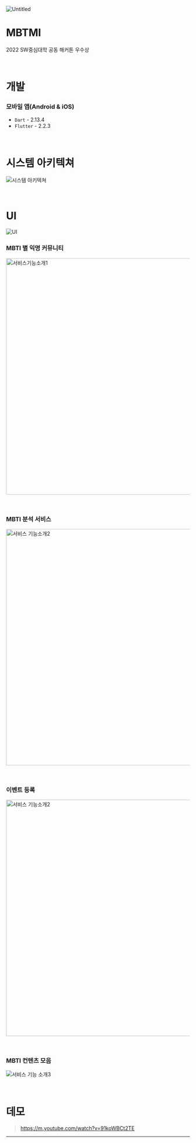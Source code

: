 
![Untitled](https://user-images.githubusercontent.com/62577565/181166938-42d285f2-f0b4-4097-8703-624ee38af1fe.jpg)

# MBTMI

2022 SW중심대학 공동 해커톤 우수상

<br>

# 개발

### 모바일 앱(Android & iOS)

- `Dart` - 2.13.4
- `Flutter` - 2.2.3

<br>

# 시스템 아키텍쳐

![시스템 아키텍쳐](https://user-images.githubusercontent.com/62577565/181167633-526ba9d4-84cf-475b-b556-32b84f3e89bf.jpg)

<br>

# UI

![UI](https://user-images.githubusercontent.com/62577565/181167549-e38430b6-6d80-4302-b5a5-5a0faa819a59.jpg)


### MBTI 별 익명 커뮤니티
<p float="left">
<img width="645" alt="서비스기능소개1" src="https://user-images.githubusercontent.com/62577565/181167174-3593266d-7b15-490c-a915-41bf8c8ab5b8.png">
</p>

<br>

### MBTI 분석 서비스

<p float="left">
<img width="645" alt="서비스 기능소개2" src="https://user-images.githubusercontent.com/62577565/181167289-321ff629-d9d2-43cb-87f3-82dc5bab10bf.png">

</p>

<br>

### 이벤트 등록

<p float="left">
<img width="645" alt="서비스 기능소개2" src="https://user-images.githubusercontent.com/62577565/181167500-2a9010df-4bb8-47ed-a8ce-2508a3cb7d38.png">
</p>

<br>

### MBTI 컨텐츠 모음

<p float="left">

![서비스 기능 소개3](https://user-images.githubusercontent.com/62577565/181167889-71cc4bbb-5966-4a7a-9238-248c22b56bb1.jpg)

</p>

<br>

# 데모

> https://m.youtube.com/watch?v=91koWBCt2TE

---
